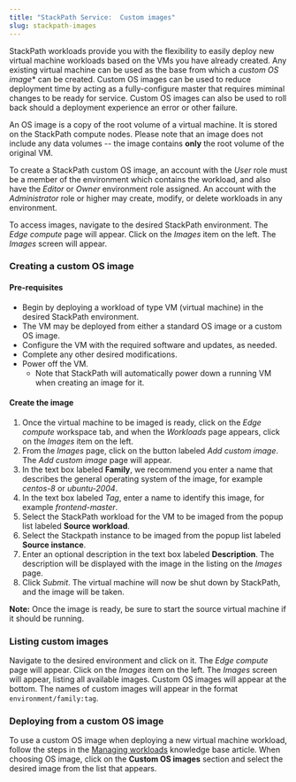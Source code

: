 ```yaml
---
title: "StackPath Service:  Custom images"
slug: stackpath-images
---
```



StackPath workloads provide you with the flexibility to easily deploy new virtual machine workloads based on the VMs you have already created.  Any existing virtual machine can be used as the base from which a *custom OS image** can be created.  Custom OS images can be used to reduce deployment time by acting as a fully-configure master that requires miminal changes to be ready for service. Custom OS images can also be used to roll back should a deployment experience an error or other failure.

An OS image is a copy of the root volume of a virtual machine.  It is stored on the StackPath compute nodes.  Please note that an image does not include any data volumes -- the image contains **only** the root volume of the original VM.

To create a StackPath custom OS image, an account with the *User* role must be a member of the environment which contains the workload, and also have the *Editor* or *Owner* environment role assigned.  An account with the *Administrator* role or higher may create, modify, or delete workloads in any environment.

To access images, navigate to the desired StackPath environment.  The *Edge compute* page will appear.  Click on the *Images* item on the left.  The *Images* screen will appear.

### Creating a custom OS image

#### Pre-requisites

- Begin by deploying a workload of type VM (virtual machine) in the desired StackPath environment.
- The VM may be deployed from either a standard OS image or a custom OS image.
- Configure the VM with the required software and updates, as needed.
- Complete any other desired modifications.
- Power off the VM.
   - Note that StackPath will automatically power down a running VM when creating an image for it.

#### Create the image

1. Once the virtual machine to be imaged is ready, click on the *Edge compute* workspace tab, and when the *Workloads* page appears, click on the *Images* item on the left.
1. From the *Images* page, click on the button labeled *Add custom image*.  The *Add custom image* page will appear.
1. In the text box labeled **Family**, we recommend you enter a name that describes the general operating system of the image, for example *centos-8* or *ubuntu-2004*.
1. In the text box labeled *Tag*, enter a name to identify this image, for example *frontend-master*.
1. Select the StackPath workload for the VM to be imaged from the popup list labeled **Source workload**.
1. Select the Stackpath instance to be imaged from the popup list labeled **Source instance**.
1. Enter an optional description in the text box labeled **Description**.  The description will be displayed with the image in the listing on the *Images* page.
1. Click *Submit*.  The virtual machine will now be shut down by StackPath, and the image will be taken.

**Note:** Once the image is ready, be sure to start the source virtual machine if it should be running.

### Listing custom images

Navigate to the desired environment and click on it.  The *Edge compute* page will appear.  Click on the *Images* item on the left.  The *Images* screen will appear, listing all available images.  Custom OS images will appear at the bottom.  The names of custom images will appear in the format `environment/family:tag`.

### Deploying from a custom OS image

To use a custom OS image when deploying a new virtual machine workload, follow the steps in the [Managing workloads](stackpath-managing-workload.md) knowledge base article.  When choosing OS image, click on the **Custom OS images** section and select the desired image from the list that appears.

<!-- An image of the Custom OS image group will go here once I can take a nice screenshot. -->
